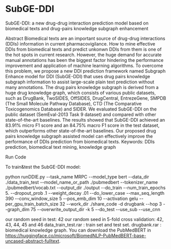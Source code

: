 # SubGE-DDI
SubGE-DDI: a new drug-drug interaction prediction model based on biomedical texts and drug-pairs knowledge subgraph enhancement

Abstract
Biomedical texts are an important source of drug-drug interactions (DDIs) information in current pharmacovigilance. How to mine effective DDIs from biomedical texts and predict unkonwn DDIs from them is one of the hot spots in current research. However, the huge demand for accurate manual annotations has been the biggest factor hindering the performance improvement and application of machine learning algorithms. To overcome this problem, we propose a new DDI prediction framework named Subgraph Enhance model for DDI (SubGE-DDI) that uses drug pairs knowledge subgraph information to assist large-scale plain text prediction without many annotations. The drug pairs knowledge subgraph is derived from a huge drug knowledge graph, which consists of various public datasets, such as DrugBank, TwoSIDES, OffSIDES, DrugCentral, EntrezeGene, SMPDB (The Small Molecule Pathway Database), CTD (The Comparative Toxicogenomics Database) and SIDER. We evaluated SubGE-DDI on the public dataset (SemEval-2013 Task 9 dataset) and compared with other state-of-the-art baselines. The results showed that SubGE-DDI achieved an 83.91% micro F1 score and an 84.75% macro F1 score in the test dataset, which outperforms other state-of-the-art baselines. Our proposed drug pairs knowledge subgraph assisted model can effectively improve the performance of DDIs prediction from biomedical texts.
Keywords: DDIs prediction, biomedical text mining, knowledge graph

Run Code

To train&test the SubGE-DDI model:

python runDDIE.py --task_name MRPC --model_type bert --data_dir  ./data_train_test  --model_name_or_path  ./pubmedbert  --tokenizer_name  ./pubmedbert/vocab.txt  --output_dir  ./output --do_train  --num_train_epochs 5.  --dropout_prob .1  --weight_decay .01  --do_lower_case  --max_seq_length 390  --conv_window_size  5  --pos_emb_dim  10  --activation gelu  --per_gpu_train_batch_size  32 --work_dir ./share_code -d drugbank --hop 3 --graph_dim 75  --overwrite_output_dir  -k 5 --do_test --use_sub --use_cnn

our random seed in test: 42
our random seed in 5-fold cross validation: 42, 43, 44, 45 and 46
data_train_test.rar : train set and test set.
drugbank.rar : biomedical knowledge graph.
You can download the PubMedBERT in https://huggingface.co/microsoft/BiomedNLP-PubMedBERT-base-uncased-abstract-fulltext.




